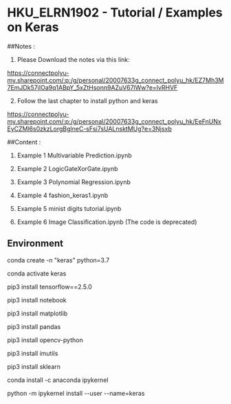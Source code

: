 # HKU_ELRN1902 - Tutorial / Examples on Keras 

##Notes : 

1. Please Download the notes via this link:

https://connectpolyu-my.sharepoint.com/:p:/g/personal/20007633g_connect_polyu_hk/EZ7Mh3M7EmJDk57jIOa9q1ABpY_5xZtHsonn9AZuV67lWw?e=lvRHVF

2. Follow the last chapter to install python and keras 

https://connectpolyu-my.sharepoint.com/:p:/g/personal/20007633g_connect_polyu_hk/EeFnUNxEyCZMl6s0zkzLorgBglneC-sFsi7sUALnsktMUg?e=3Njsxb

##Content : 

1. Example 1 Multivariable Prediction.ipynb

2. Example 2 LogicGateXorGate.ipynb

3. Example 3 Polynomial Regression.ipynb	

4. Example 4 fashion_keras1.ipynb	

5. Example 5 minist digits tutorial.ipynb

6. Example 6 Image Classification.ipynb	(The code is deprecated)

## Environment

conda create -n "keras" python=3.7 

conda activate keras

pip3 install tensorflow==2.5.0 

pip3 install notebook 

pip3 install matplotlib 

pip3 install pandas 

pip3 install opencv-python

pip3 install imutils

pip3 install sklearn

conda install -c anaconda ipykernel 

python -m ipykernel install --user --name=keras 





